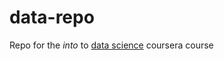 data-repo
=========

Repo for the *into* to [data science](https://www.coursera.org/specialization/jhudatascience/1) coursera course

